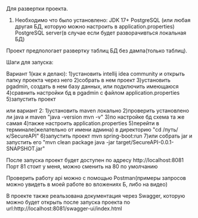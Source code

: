 Для развертки проекта.

1. Необходимо что было установлено:
JDK 17+
PostgreSQL (или любая другая БД, которую можно настроить в application.properties)
PostgreSQL server(в случае если  будет разворачивться локальная БД)

Проект предпологает развертку таблиц БД без дампа(только таблиц).

Шаги для запуска:

Вариант 1(как я делаю):
1)установить intellij idea community и открыть папку проекта через него
2)собрать в нем проект
3)установить pgadmin, создать в нем базу данных, или подключить имеющаюся
4)сравнить настройки бд в pgadmin с файлом application.properties
5)запустить проект

или вариант 2:
1)установить maven локально
2)проверить установлено ли java и maven "java -version
mvn -v" 
3)по настройке бд схема та же самая
4)также настроить application.properties
5)перейти в терминале(желательно от имени админа) в
директорию "cd /путь/к/SecureAPI"
6)запустить проект mvn spring-boot:run
7)или собрать jar и запустить его "mvn clean package
java -jar target/SecureAPI-0.0.1-SNAPSHOT.jar"


После запуска проект будет доступен по адресу http://localhost:8081
Порт 81 стоит у меня, можно сменить на 80 по умолчанию

Проверить работу api можно с помощью Postman(примеры запросов можно увидеть
в моей работе во вложениях Б, либо на видео)

В проекте также реальзована документация через Swagger, которую можно будет открыть после запуска проекта по url:http://localhost:8081/swagger-ui/index.html
